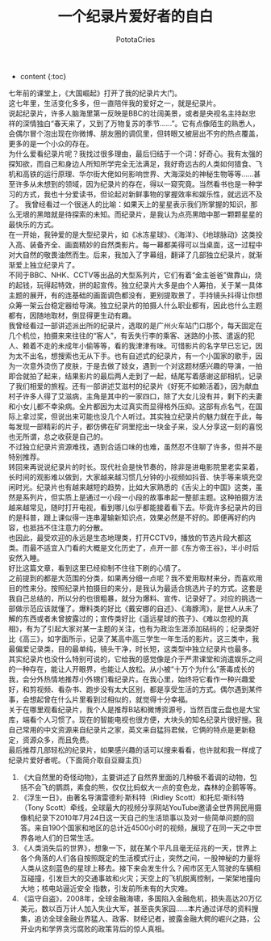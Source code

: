 ﻿---
layout: post
title:  "一个纪录片爱好者的自白"
categories: 纪录片
tags: 纪录片
author: PototaCries
---

* content
{:toc}


七年前的课堂上，《大国崛起》打开了我的纪录片大门。<br />
这七年里，生活变化多多，但一直陪伴我的爱好之一，就是纪录片。<br />
说起纪录片，许多人脑海里第一反映是BBC的壮阔美景，或者是央视名主持赵忠祥的深情独白“春天来了，又到了万物复苏的季节……”。它有点像陌生的熟悉人，会偶尔冒个泡出现在你微博、朋友圈的调侃里，但转眼又被层出不穷的热点覆盖，更多的是一个小众的存在。<br />
为什么爱看纪录片呢？我找过很多理由，最后归结于一个词：好奇心。我有太强的探知欲，而自己和身边人所知所学完全无法满足，我好奇远古的人类如何猎食、飞机和高铁的运行原理、华尔街大佬如何影响世界、大海深处的神秘生物等等……甚至许多从未想到的领域，因为纪录片的存在，得以一窥究竟。当然看书也是一种学习的方式，我也十分爱读书，但论起对新鲜事物的掌握效率和娱乐性，就远远不及了。
我曾经看过一个很迷人的比喻：如果天上的星星表示我们所掌握的知识，那么无垠的黑暗就是待探索的未知。而纪录片，是我认为点亮黑暗中那一颗颗星星的最快乐的方式。<br />
在一开始，我钟爱的是大型纪录片，如《冰冻星球》、《海洋》、《地球脉动》这类投入高、装备齐全、画面精妙的自然类影片。每一幕都美得可以当桌面，这一过程中对大自然的敬畏油然而生。后来，我加入了字幕组，翻译了几部独立纪录片，就渐渐爱上独立纪录片了。<br />
不同于BBC、NHK、CCTV等出品的大型系列片，它们有着“金主爸爸”做靠山，烧的起钱，玩得起特效，拼的起宣传。独立纪录片大多是由个人筹拍，关于某一具体主题的展开，有的连基础的画面调色都没有，更别提取景了，手持镜头抖得让你想众筹一架云台稳定器给导演。独立纪录片的拍摄人什么职业都有，因此也什么主题都有，因随地取材，倒显得更生动有趣。<br />
我曾经看过一部讲述派出所的纪录片，选取的是广州火车站门口那个，每天固定在几个机位，拍摄来来往往的“客人”，有丢失行李的乘客、迷路的小孩、遣返的犯人、赖着不走的未成年小偷等等，看的我津津有味。可惜影片的名字早已忘记，因为太不出名，想搜索也无从下手。也有自述式的纪录片，有一个小国家的歌手，因为一次意外烫伤了皮肤，于是去做了妓女，遇到一个对这题材感兴趣的导演，一拍即合就拍了起来，结果影片的最后两人走到了一起，结尾写着感谢这部相机，记录了我们相爱的旅程。还有一部讲述艾滋村的纪录片《好死不如赖活着》，因为献血村子许多人得了艾滋病，主角是其中的一家四口，除了大女儿没有并，剩下的夫妻和小女儿都不幸染病。全片都因为太过真实而显得格外压抑。这部有点名气，在国际上拿过奖，但说出来可能也没几个人听过。其实独立纪录片的魅力就在于此，每每发现一部精彩的片子，都仿佛在矿洞里挖出一块金子来，没人分享这一刻的喜悦也无所谓，总之收获是自己的。<br />
不过独立纪录片资源难找，遇到合适口味的也难，虽然忍不住聊了许多，但并不是特别推荐。<br />
转回来再说说纪录片的时长。现代社会是快节奏的，除非是进电影院里老实呆着，长时间的观影难以做到，大家越来越习惯几分钟的小视频如抖音、快手等来填充空闲时光。纪录片也有越来越短的趋势，比如大家熟悉的《舌尖上的中国》这类，虽然是系列片，但实质上是通过一小段一小段的故事串起一整部主题。这种拍摄方法越来越常见，随时打开电视，看到哪儿似乎都能接着看下去。毕竟许多纪录片的目的是科普，跟上课似得一连串灌输新知识点，效果必然是不好的。即便再好的内容，也抵挡不住注意力的分散。<br />
也因此，最受欢迎的永远是生态地理类，打开CCTV9，播放的节选片段大都这类。而最不适宜入门看的大概是文化历史了，点开一部《东方帝王谷》，半小时后安然入睡。<br />
好比这篇文章，看到这里已经抑制不住往下刷的心情了。<br />
之前提到的都是大范围的分类，如果再分细一点呢？我不爱用取材来分，而喜欢用目的性来分。按照纪录片拍摄目的来分，是我认为最适合挑选片子的方式。这套是我自己总结的，所以分的也很粗暴，就分为爆料、宣传、记录好了。对应的挑选一部做示范应该就懂了。爆料类的好比《戴安娜的自述》、《海豚湾》，是世人从未了解的东西或者未曾披露过的；宣传类好比《遥远星球的孩子》、《难以忽视的真相》，有为了引起大家对某一主题的关注，也有为政治生涯添加砝码的；纪录类好比《高三》，如字面所示，记录了某高中高三学生一年生活的影片。这三类中，我最偏爱记录类，目的最单纯，镜头干净，时长短，这类型中独立纪录片也最多。<br />
其实纪录片也没什么特别可说的，它给我的感觉像是介于严肃课堂和消遣娱乐之间的一种存在，能让人开眼界，也能让人放松。从小被“十万个为什么”荼毒成长的我，会分外热情地推荐小外甥们看纪录片。在我心里，始终将它看作一种兴趣爱好，和剪视频、看杂书、跑步没有太大区别，都是享受生活的方式。偶尔遇到某件事，会想起曾在什么片里看到过相似的，就觉得十分幸福。<br />
关于在哪里观看纪录片，我个人是推荐B站和微博资源号，当然百度云盘也是大宝库，端看个人习惯了。现在的智能电视也很方便，大块头的知名纪录片很好搜。我自己常用的中文资源来自纪录片之家，英文来自猛犸君候，它俩的特点是更新稳定，资源众多，而且免费。<br />
最后推荐几部轻松的纪录片，如果感兴趣的话可以搜来看看，也许就和我一样成了纪录片爱好者呢。（下面简介取自豆瓣主页）<br />
1. 《大自然里的奇怪动物》，主要讲述了自然界里面的几种极不着调的动物，包括不会飞的鹦鹉，素食的熊，仅仅比蚂蚁大一点的变色龙，森林的企鹅等等。
2. 《浮生一日》，由著名导演雷德利·斯科特（Ridley Scott）和托尼·斯科特（Tony Scott）牵线，全球最大的视频分享网站YouTube邀请全世界网民用摄像机纪录下2010年7月24日这一天自己的生活琐事以及对一些简单问题的回答。来自190个国家和地区的总计近4500小时的视频，展现了在同一天之中世界各地人们的日常生活。
3. 《人类消失后的世界》，想象一下，就在某个平凡且毫无征兆的一天，世界上各个角落的人们各自按照既定的生活模式行止，突然之间，一股神秘的力量将人类从这刻蓝色的星球上移去。接下来会发生什么？闹市区无人驾驶的车辆相互碰撞，引发巨大的交通事故和火灾；天空上的飞机脱离控制，一架架地撞向大地；核电站逼近安全 指数，引发前所未有的大灾难。
4. 《监守自盗》，2008年，全球金融海啸，多国陷入金融危机，损失高达20万亿美元，数以百万计人加入失业大军，甚至丧失家园……本片通过详尽的资料搜集，追访全球金融业界猛人、政客、财经记者，披露金融大鳄的崛兴之路，公开业内和学界贪污腐败的政策背后的惊人真相。




